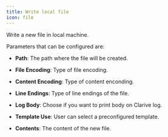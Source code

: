 ```yaml
---
title: Write local file
icon: file
---
```


Write a new file in local machine.

Parameters that can be configured are:

- **Path**: The path where the file will be created.

- **File Encoding**: Type of file encoding.

- **Content Encoding**: Type of content enconding.

- **Line Endings**: Type of line endings of the file.

- **Log Body**: Choose if you want to print body on Clarive log.

- **Template Use**: User can select a preconfigured template.

- **Contents**: The content of the new file.
